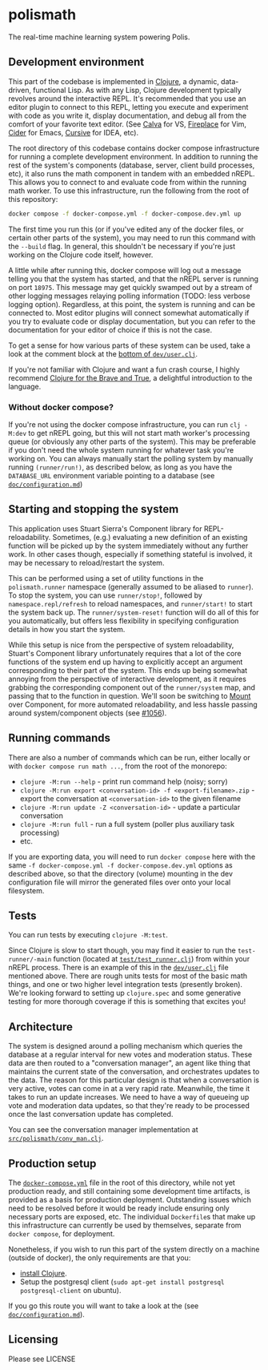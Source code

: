 # polismath

The real-time machine learning system powering Polis.

## Development environment

This part of the codebase is implemented in [Clojure](https://clojure.org), a dynamic, data-driven, functional Lisp.
As with any Lisp, Clojure development typically revolves around the interactive REPL.
It's recommended that you use an editor plugin to connect to this REPL, letting you execute and experiment with code as you write it, display documentation, and debug all from the comfort of your favorite text editor.
(See [Calva](https://marketplace.visualstudio.com/items?itemName=betterthantomorrow.calva) for VS, [Fireplace](https://github.com/tpope/vim-fireplace) for Vim, [Cider](https://docs.cider.mx/cider/index.html) for Emacs, [Cursive](https://cursive-ide.com/) for IDEA, etc).

The root directory of this codebase contains docker compose infrastructure for running a complete development environment.
In addition to running the rest of the system's components (database, server, client build processes, etc), it also runs the math component in tandem with an embedded nREPL.
This allows you to connect to and evaluate code from within the running math worker.
To use this infrastructure, run the following from the root of this repository:

```sh
docker compose -f docker-compose.yml -f docker-compose.dev.yml up
```

The first time you run this (or if you've edited any of the docker files, or certain other parts of the system), you may need to run this command with the `--build` flag.
In general, this shouldn't be necessary if you're just working on the Clojure code itself, however.

A little while after running this, docker compose will log out a message telling you that the system has started, and that the nREPL server is running on port `18975`.
This message may get quickly swamped out by a stream of other logging messages relaying polling information (TODO: less verbose logging option).
Regardless, at this point, the system is running and can be connected to.
Most editor plugins will connect somewhat automatically if you try to evaluate code or display documentation, but you can refer to the documentation for your editor of choice if this is not the case.

To get a sense for how various parts of these system can be used, take a look at the comment block at the [bottom of `dev/user.clj`](dev/user.clj#L328).

If you're not familiar with Clojure and want a fun crash course, I highly recommend [Clojure for the Brave and True](https://www.braveclojure.com/), a delightful introduction to the language.

### Without docker compose?

If you're not using the docker compose infrastructure, you can run `clj -M:dev` to get nREPL going, but this will not start math worker's processing queue (or obviously any other parts of the system).
This may be preferable if you don't need the whole system running for whatever task you're working on.
You can always manually start the polling system by manually running `(runner/run!)`, as described below, as long as you have the `DATABASE_URL` environment variable pointing to a database (see [`doc/configuration.md`](doc/configuration.md))
## Starting and stopping the system

This application uses Stuart Sierra's Component library for REPL-reloadability.
Sometimes, (e.g.) evaluating a new definition of an existing function will be picked up by the system immediately without any further work.
In other cases though, especially if something stateful is involved, it may be necessary to reload/restart the system.

This can be performed using a set of utility functions in the `polismath.runner` namespace (generally assumed to be aliased to `runner`).
To stop the system, you can use `runner/stop!`, followed by `namespace.repl/refresh` to reload namespaces, and `runner/start!` to start the system back up.
The `runner/system-reset!` function will do all of this for you automatically, but offers less flexibility in specifying configuration details in how you start the system.

While this setup is nice from the perspective of system reloadability, Stuart's Component library unfortunately requires that a lot of the core functions of the system end up having to explicitly accept an argument corresponding to their part of the system.
This ends up being somewhat annoying from the perspective of interactive development, as it requires grabbing the corresponding component out of the `runner/system` map, and passing that to the function in question.
We'll soon be switching to [Mount](https://github.com/tolitius/mount) over Component, for more automated reloadability, and less hassle passing around system/component objects (see [#1056](https://github.com/compdemocracy/polis/issues/1056)).

## Running commands

There are also a number of commands which can be run, either locally or with `docker compose run math ...`, from the root of the monorepo:

* `clojure -M:run --help` - print run command help (noisy; sorry)
* `clojure -M:run export <conversation-id> -f <export-filename>.zip` - export the conversation at `<conversation-id>` to the given filename
* `clojure -M:run update -Z <conversation-id>` - update a particular conversation
* `clojure -M:run full` - run a full system (poller plus auxiliary task processing)
* etc.

If you are exporting data, you will need to run `docker compose` here with the same `-f docker-compose.yml -f docker-compose.dev.yml` options as described above, so that the directory (volume) mounting in the dev configuration file will mirror the generated files over onto your local filesystem.

## Tests

You can run tests by executing `clojure -M:test`.

Since Clojure is slow to start though, you may find it easier to run the `test-runner/-main` function (located at [`test/test_runner.clj`](test/test_runner.clj)) from within your nREPL process.
There is an example of this in the [`dev/user.clj`](dev/user.clj) file mentioned above.
There are rough units tests for most of the basic math things, and one or two higher level integration tests (presently broken).
We're looking forward to setting up `clojure.spec` and some generative testing for more thorough coverage if this is something that excites you!

## Architecture

The system is designed around a polling mechanism which queries the database at a regular interval for new votes and moderation status.
These data are then routed to a "conversation manager", an agent like thing that maintains the current state of the conversation, and orchestrates updates to the data.
The reason for this particular design is that when a conversation is very active, votes can come in at a very rapid rate.
Meanwhile, the time it takes to run an update increases.
We need to have a way of queueing up vote and moderation data updates, so that they're ready to be processed once the last conversation update has completed.

You can see the conversation manager implementation at [`src/polismath/conv_man.clj`](src/polismath/conv_man.clj).

## Production setup

The [`docker-compose.yml`](../docker-compose.yml) file in the root of this directory, while not yet production ready, and still containing some development time artifacts, is provided as a basis for production deployment.
Outstanding issues which need to be resolved before it would be ready include ensuring only necessary ports are exposed, etc.
The individual `Dockerfile`s that make up this infrastructure can currently be used by themselves, separate from `docker compose`, for deployment.

Nonetheless, if you wish to run this part of the system directly on a machine (outside of docker), the only requirements are that you:

* [install Clojure](https://clojure.org/guides/getting_started).
* Setup the postgresql client (`sudo apt-get install postgresql postgresql-client` on ubuntu).

If you go this route you will want to take a look at the (see [`doc/configuration.md`](doc/configuration.md)).

## Licensing

Please see LICENSE
